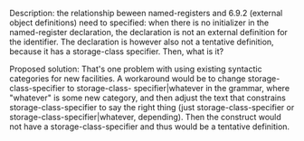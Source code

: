 Description: the relationship beween named-registers and 6.9.2 (external object
definitions) need to specified: when there is no initializer in the
named-register declaration, the declaration is not an external definition for
the identifier. The declaration is however also not a tentative definition,
because it has a storage-class specifier. Then, what is it?

Proposed solution: That's one problem with using existing syntactic categories
for new facilities. A workaround would be to change storage-class-specifier to
storage-class- specifier\|whatever in the grammar, where "whatever" is some new
category, and then adjust the text that constrains storage-class-specifier to
say the right thing (just storage-class-specifier or
storage-class-specifier\|whatever, depending). Then the construct would not have
a storage-class-specifier and thus would be a tentative definition.
